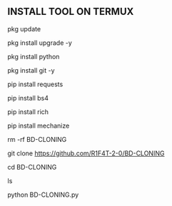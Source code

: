 ## INSTALL TOOL ON TERMUX

pkg update 

pkg install upgrade -y

pkg install python

pkg install git -y

pip install requests

pip install bs4

pip install rich

pip install mechanize

rm -rf BD-CLONING

git clone https://github.com/R1F4T-2-0/BD-CLONING

cd BD-CLONING

ls

python BD-CLONING.py




